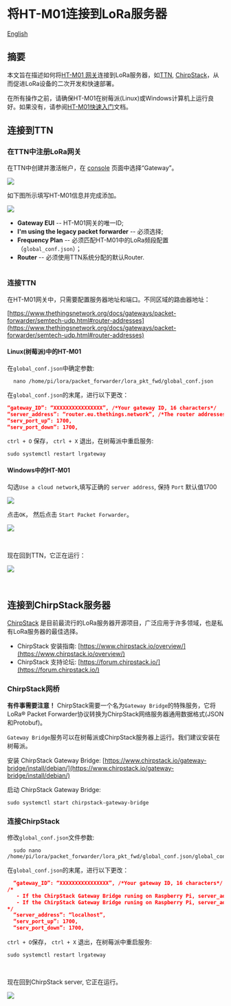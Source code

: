 # 将HT-M01连接到LoRa服务器
[English](https://heltec-automation-docs.readthedocs.io/en/latest/gateway/ht-m01/connect_to_server.html)
## 摘要

本文旨在描述如何将[HT-M01 网关](https://heltec.org/project/ht-m01)连接到LoRa服务器，如[TTN](https://www.thethingsnetwork.org/), [ChirpStack](https://www.chirpstack.io/)，从而促进LoRa设备的二次开发和快速部署。

在所有操作之前，请确保HT-M01在树莓派(Linux)或Windows计算机上运行良好。如果没有，请参阅[HT-M01快速入门](https://heltec-automation.readthedocs.io/zh_CN/latest/gateway/ht-m01/qucik_start.html)文档。

## 连接到TTN

### 在TTN中注册LoRa网关

在TTN中创建并激活帐户，在 [console](https://console.thethingsnetwork.org/) 页面中选择“Gateway”。

![](img/connect_to_server/01.png)

如下图所示填写HT-M01信息并完成添加。

![](img/connect_to_server/02.png)

- **Gateway EUI** -- HT-M01网关的唯一ID;
- **I'm using the legacy packet forwarder** -- 必须选择;
- **Frequency Plan** -- 必须匹配HT-M01中的LoRa频段配置（`global_conf.json`）；
- **Router** -- 必须使用TTN系统分配的默认Router.

``` Tip:: 这四点是成功连接TTN的关键。

```



### 连接TTN

在HT-M01网关中，只需要配置服务器地址和端口。不同区域的路由器地址：

[https://www.thethingsnetwork.org/docs/gateways/packet-forwarder/semtech-udp.html#router-addresses](https://www.thethingsnetwork.org/docs/gateways/packet-forwarder/semtech-udp.html#router-addresses)

#### Linux(树莓派)中的HT-M01

在`global_conf.json`中确定参数:

```shell
  nano /home/pi/lora/packet_forwarder/lora_pkt_fwd/global_conf.json
```

在`global_conf.json`的末尾，进行以下更改：


  ```json
  “gateway_ID”: “XXXXXXXXXXXXXXXX”, /*Your gateway ID, 16 characters*/
  “server_address”: “router.eu.thethings.network”, /*The router addresses need matach your region*/
  “serv_port_up”: 1700,
  “serv_port_down”: 1700,
  ```

`ctrl + O` 保存， `ctrl + X` 退出，在树莓派中重启服务:

```shell
sudo systemctl restart lrgateway
```

#### Windows中的HT-M01

勾选`Use a cloud network`,填写正确的 `server address`, 保持 `Port` 默认值1700

![](img/connect_to_server/03.png)

点击`OK`， 然后点击 `Start Packet Forwarder`。

![](img/connect_to_server/05.png)

&nbsp;

现在回到TTN，它正在运行：

![](img/connect_to_server/04.png)

&nbsp;

## 连接到ChirpStack服务器

[ChirpStack](https://www.chirpstack.io/) 是目前最流行的LoRa服务器开源项目，广泛应用于许多领域，也是私有LoRa服务器的最佳选择。

- ChirpStack 安装指南: [https://www.chirpstack.io/overview/](https://www.chirpstack.io/overview/)
- ChirpStack 支持论坛: [https://forum.chirpstack.io/](https://forum.chirpstack.io/)

### ChirpStack网桥

**有件事需要注意！** ChirpStack需要一个名为`Gateway Bridge`的特殊服务，它将LoRa® Packet Forwarder协议转换为ChirpStack网络服务器通用数据格式(JSON和Protobuf)。

`Gateway Bridge`服务可以在树莓派或ChirpStack服务器上运行。我们建议安装在树莓派。

安装 ChirpStack Gateway Bridge: [https://www.chirpstack.io/gateway-bridge/install/debian/](https://www.chirpstack.io/gateway-bridge/install/debian/)

启动 ChirpStack Gateway Bridge:

```shell
sudo systemctl start chirpstack-gateway-bridge
```

### 连接ChirpStack

修改`global_conf.json`文件参数:

```shell
  sudo nano /home/pi/lora/packet_forwarder/lora_pkt_fwd/global_conf.json/global_conf.json
```

在`global_conf.json`的末尾，进行以下更改：

```json
  “gateway_ID”: “XXXXXXXXXXXXXXXX”, /*Your gateway ID, 16 characters*/
/*
   - If the ChirpStack Gateway Bridge runing on Raspberry Pi, server_address should be "localhost";
   - If the ChirpStack Gateway Bridge runing on Raspberry Pi, server_address should be the ChirpStack's IP address.
*/
  “server_address”: “localhost”,
  “serv_port_up”: 1700,
  “serv_port_down”: 1700,
```

`ctrl + O`保存， `ctrl + X` 退出，在树莓派中重启服务:

```shell
sudo systemctl restart lrgateway
```

&nbsp;

现在回到ChirpStack server, 它正在运行。

![](img/connect_to_server/06.png)

